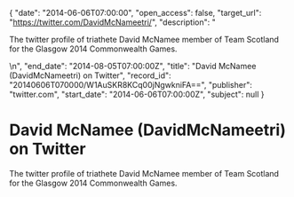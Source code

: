 {
  "date": "2014-06-06T07:00:00", 
  "open_access": false, 
  "target_url": "https://twitter.com/DavidMcNameetri/", 
  "description": "<p>The twitter profile of triathete David McNamee member of Team Scotland for the Glasgow 2014 Commonwealth Games.</p>\n", 
  "end_date": "2014-08-05T07:00:00Z", 
  "title": "David McNamee (DavidMcNameetri) on Twitter", 
  "record_id": "20140606T070000/W1AuSKR8KCq00jNgwkniFA==", 
  "publisher": "twitter.com", 
  "start_date": "2014-06-06T07:00:00Z", 
  "subject": null
}

# David McNamee (DavidMcNameetri) on Twitter

<p>The twitter profile of triathete David McNamee member of Team Scotland for the Glasgow 2014 Commonwealth Games.</p>
